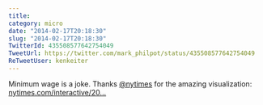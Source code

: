 ```yaml
---
title: 
category: micro
date: "2014-02-17T20:18:30"
slug: "2014-02-17T20:18:30"
TwitterId: 435508577642754049
TweetUrl: https://twitter.com/mark_philpot/status/435508577642754049
ReTweetUser: kenkeiter
---
```


<i class="fa fa-retweet" aria-hidden="true"></i> Minimum wage is a joke. Thanks [@nytimes](https://twitter.com/nytimes) for the amazing visualization: [nytimes.com/interactive/20…](http://www.nytimes.com/interactive/2014/02/09/opinion/minimum-wage.html)